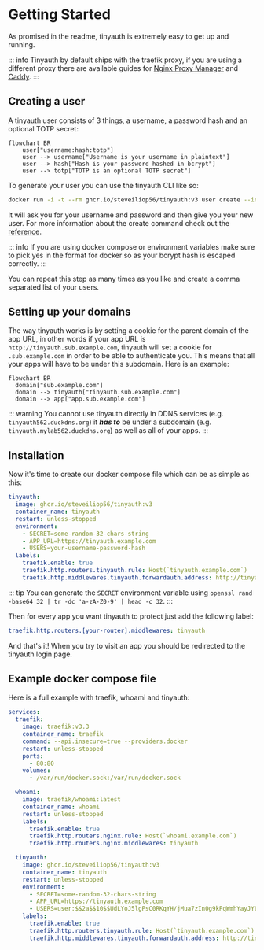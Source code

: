 # Getting Started

As promised in the readme, tinyauth is extremely easy to get up and running.

::: info
Tinyauth by default ships with the traefik proxy, if you are using a different proxy there are available guides for [Nginx Proxy Manager](/docs/guides/nginx-proxy-manager) and [Caddy](/docs/community/caddy).
:::

## Creating a user

A tinyauth user consists of 3 things, a username, a password hash and an optional TOTP secret:

```mermaid
flowchart BR
    user["username:hash:totp"]
    user --> username["Username is your username in plaintext"]
    user --> hash["Hash is your password hashed in bcrypt"]
    user --> totp["TOTP is an optional TOTP secret"]
```

To generate your user you can use the tinyauth CLI like so:

```sh
docker run -i -t --rm ghcr.io/steveiliop56/tinyauth:v3 user create --interactive
```

It will ask you for your username and password and then give you your new user. For more information about the create command check out the [reference](/docs/reference/cli.md#create-user-command).

::: info
If you are using docker compose or environment variables make sure to pick yes in the format for docker so as your bcrypt hash is escaped correctly.
:::

You can repeat this step as many times as you like and create a comma separated list of your users.

## Setting up your domains

The way tinyauth works is by setting a cookie for the parent domain of the app URL, in other words if your app URL is `http://tinyauth.sub.example.com`, tinyauth will set a cookie for `.sub.example.com` in order to be able to authenticate you. This means that all your apps will have to be under this subdomain. Here is an example:

```mermaid
flowchart BR
  domain["sub.example.com"]
  domain --> tinyauth["tinyauth.sub.example.com"]
  domain --> app["app.sub.example.com"]
```

::: warning
You cannot use tinyauth directly in DDNS services (e.g. `tinyauth562.duckdns.org`) it **_has to_** be under a subdomain (e.g. `tinyauth.mylab562.duckdns.org`) as well as all of your apps.
:::

## Installation

Now it's time to create our docker compose file which can be as simple as this:

```yaml
tinyauth:
  image: ghcr.io/steveiliop56/tinyauth:v3
  container_name: tinyauth
  restart: unless-stopped
  environment:
    - SECRET=some-random-32-chars-string
    - APP_URL=https://tinyauth.example.com
    - USERS=your-username-password-hash
  labels:
    traefik.enable: true
    traefik.http.routers.tinyauth.rule: Host(`tinyauth.example.com`)
    traefik.http.middlewares.tinyauth.forwardauth.address: http://tinyauth:3000/api/auth/traefik
```

::: tip
You can generate the `SECRET` environment variable using `openssl rand -base64 32 | tr -dc 'a-zA-Z0-9' | head -c 32`.
:::

Then for every app you want tinyauth to protect just add the following label:

```yaml
traefik.http.routers.[your-router].middlewares: tinyauth
```

And that's it! When you try to visit an app you should be redirected to the tinyauth login page.

## Example docker compose file

Here is a full example with traefik, whoami and tinyauth:

```yaml
services:
  traefik:
    image: traefik:v3.3
    container_name: traefik
    command: --api.insecure=true --providers.docker
    restart: unless-stopped
    ports:
      - 80:80
    volumes:
      - /var/run/docker.sock:/var/run/docker.sock

  whoami:
    image: traefik/whoami:latest
    container_name: whoami
    restart: unless-stopped
    labels:
      traefik.enable: true
      traefik.http.routers.nginx.rule: Host(`whoami.example.com`)
      traefik.http.routers.nginx.middlewares: tinyauth

  tinyauth:
    image: ghcr.io/steveiliop56/tinyauth:v3
    container_name: tinyauth
    restart: unless-stopped
    environment:
      - SECRET=some-random-32-chars-string
      - APP_URL=https://tinyauth.example.com
      - USERS=user:$$2a$$10$$UdLYoJ5lgPsC0RKqYH/jMua7zIn0g9kPqWmhYayJYLaZQ/FTmH2/u # user:password
    labels:
      traefik.enable: true
      traefik.http.routers.tinyauth.rule: Host(`tinyauth.example.com`)
      traefik.http.middlewares.tinyauth.forwardauth.address: http://tinyauth:3000/api/auth/traefik
```
